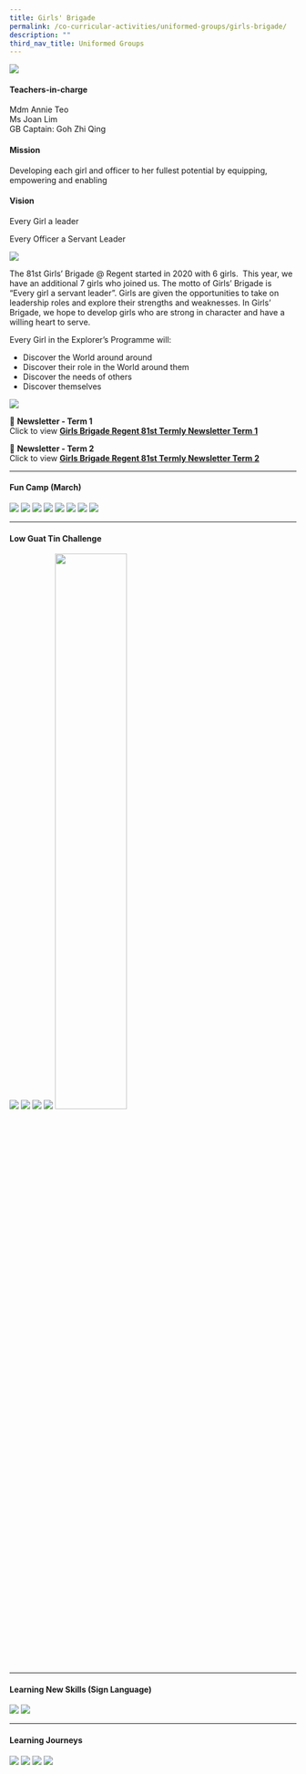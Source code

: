 ```yaml
---
title: Girls' Brigade
permalink: /co-curricular-activities/uniformed-groups/girls-brigade/
description: ""
third_nav_title: Uniformed Groups
---
```

![](/images/CCA/Girls%20Brigade/GBBanner%20-%202023.jpg)

#### Teachers-in-charge  
Mdm Annie Teo  
Ms Joan Lim  
GB Captain: Goh Zhi Qing

#### Mission  
Developing each girl and officer to her fullest potential by equipping, empowering and enabling

#### Vision  
Every Girl a leader

Every Officer a Servant Leader

![](/images/CCA/2022%20Girls%20Brigade%20Formal.jpg)

The 81st Girls’ Brigade @ Regent started in 2020 with 6 girls.  This year, we have an additional 7 girls who joined us. The motto of Girls’ Brigade is “Every girl a servant leader”. Girls are given the opportunities to take on leadership roles and explore their strengths and weaknesses. In Girls’ Brigade, we hope to develop girls who are strong in character and have a willing heart to serve.

Every Girl in the Explorer’s Programme will:

*   Discover the World around around
*   Discover their role in the World around them
*   Discover the needs of others
*   Discover themselves

![](/images/CCA/2022%20Girls%20Brigade%20Fun.jpg)

📖 **Newsletter - Term 1**  
Click to view [**Girls Brigade Regent 81st Termly Newsletter Term 1**](https://www.scribd.com/document/539968074/Girls-Brigade-Regent-81st-Termly-Newsletter-Term-1)

📖 **Newsletter - Term 2**  
Click to view [**Girls Brigade Regent 81st Termly Newsletter Term 2**](https://www.scribd.com/document/539968073/Girls-Brigade-Regent-81st-Termly-Newsletter-Term-2)

---

#### Fun Camp (March)
![](/images/CCA/Girls%20Brigade/GB%201.jpg)
![](/images/CCA/Girls%20Brigade/GB%202.jpg)
![](/images/CCA/Girls%20Brigade/GB%203.jpg)
![](/images/CCA/Girls%20Brigade/GB%204.jpg)
![](/images/CCA/Girls%20Brigade/GB%205.jpg)
![](/images/CCA/Girls%20Brigade/GB%206.jpg)
![](/images/CCA/Girls%20Brigade/GB%207.jpg)
![](/images/CCA/Girls%20Brigade/IMG-20210227-WA0001-768x1024.jpg)

---

#### Low Guat Tin Challenge

![](/images/CCA/Girls%20Brigade/WhatsApp-Image-2021-11-16.jpeg)
![](/images/CCA/Girls%20Brigade/WhatsApp-Image-2021-11-16-2.jpeg)
![](/images/CCA/Girls%20Brigade/WhatsApp-Image-2021-11-16-3.jpeg)
![](/images/CCA/Girls%20Brigade/WhatsApp-Image-2021-11-16-4.jpeg)
<img src="/images/CCA/Girls%20Brigade/LGT-Trophy.png" 
     style="width:50%">

---

#### Learning New Skills (Sign Language)

![](/images/CCA/Girls%20Brigade/sign-2-1024x683.png)
![](/images/CCA/Girls%20Brigade/sign-4-1024x683.png)

---

#### Learning Journeys

![](/images/CCA/Girls%20Brigade/GB%208.jpg)
![](/images/CCA/Girls%20Brigade/GB%209.jpg)
![](/images/CCA/Girls%20Brigade/GB%2010.jpg)
![](/images/CCA/Girls%20Brigade/GB%2011.jpg)